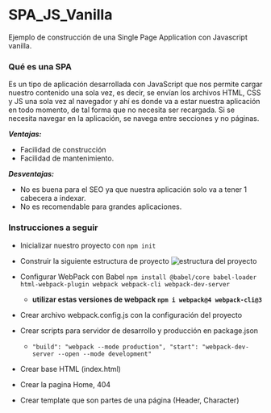 # SPA_JS_Vanilla
Ejemplo de construcción de una Single Page Application con Javascript vanilla.

### Qué es una SPA
Es un tipo de aplicación desarrollada con JavaScript que nos permite cargar nuestro contenido una sola vez, es decir, se envían los archivos HTML, CSS y JS una sola vez al navegador y ahí es donde va a estar nuestra aplicación en todo momento, de tal forma que no necesita ser recargada. Si se necesita navegar en la aplicación, se navega entre secciones y no páginas.

***Ventajas:***
- Facilidad de construcción
- Facilidad de mantenimiento.

***Desventajas:***
- No es buena para el SEO ya que nuestra aplicación solo va a tener 1 cabecera a indexar.
- No es recomendable para grandes aplicaciones.

### Instrucciones a seguir
- Inicializar nuestro proyecto con `npm init`
- Construir la siguiente estructura de proyecto
  ![estructura del proyecto](https://link)

- Configurar WebPack con Babel `npm install @babel/core babel-loader html-webpack-plugin webpack webpack-cli webpack-dev-server`
  - **utilizar estas versiones de webpack `npm i webpack@4 webpack-cli@3`**

- Crear archivo webpack.config.js con la configuración del proyecto
- Crear scripts para servidor de desarrollo y producción en package.json 
  - `"build": "webpack --mode production",
    "start": "webpack-dev-server --open --mode development"`
- Crear base HTML (index.html)
- Crear la pagina Home, 404
- Crear template que son partes de una página (Header, Character)